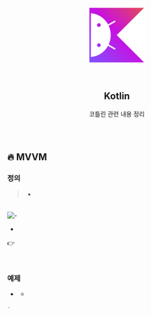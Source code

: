 <div align="center">
  <p>
    <img src="../README.assets/kotlin-hero.png">
  </p>
  <br>
  <h2>Kotlin</h2>
  <p>코틀린 관련 내용 정리</p>
  <br>
  <br>
</div>

## 🔥 MVVM

### 정의

> -

<br>

<img src="../README.assets/roo.png" alt="-" align="center" width="50%" />

-

👉 

<br>

### 예제

- -

```kotlin
-
```
